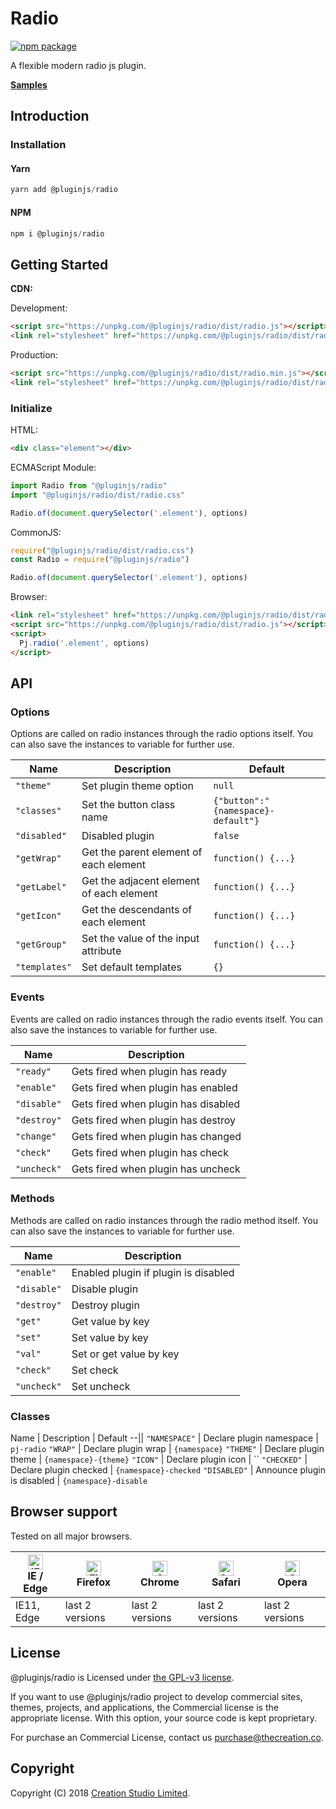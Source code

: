 # Radio

[![npm package](https://img.shields.io/npm/v/@pluginjs/radio.svg)](https://www.npmjs.com/package/@pluginjs/radio)

A flexible modern radio js plugin.

**[Samples](https://codesandbox.io/s/github/pluginjs/pluginjs/tree/master/modules/radio/samples)**

## Introduction

### Installation

#### Yarn

```javascript
yarn add @pluginjs/radio
```

#### NPM

```javascript
npm i @pluginjs/radio
```

## Getting Started

**CDN:**

Development:

```html
<script src="https://unpkg.com/@pluginjs/radio/dist/radio.js"></script>
<link rel="stylesheet" href="https://unpkg.com/@pluginjs/radio/dist/radio.css">
```

Production:

```html
<script src="https://unpkg.com/@pluginjs/radio/dist/radio.min.js"></script>
<link rel="stylesheet" href="https://unpkg.com/@pluginjs/radio/dist/radio.min.css">
```

### Initialize

HTML:

```html
<div class="element"></div>
```

ECMAScript Module:

```javascript
import Radio from "@pluginjs/radio"
import "@pluginjs/radio/dist/radio.css"

Radio.of(document.querySelector('.element'), options)
```

CommonJS:

```javascript
require("@pluginjs/radio/dist/radio.css")
const Radio = require("@pluginjs/radio")

Radio.of(document.querySelector('.element'), options)
```

Browser:

```html
<link rel="stylesheet" href="https://unpkg.com/@pluginjs/radio/dist/radio.css">
<script src="https://unpkg.com/@pluginjs/radio/dist/radio.js"></script>
<script>
  Pj.radio('.element', options)
</script>
```

## API

### Options

Options are called on radio instances through the radio options itself.
You can also save the instances to variable for further use.

Name | Description | Default
--|--|--
`"theme"` | Set plugin theme option | `null`
`"classes"` | Set the button class name  | `{"button":"{namespace}-default"}`
`"disabled"` | Disabled plugin | `false`
`"getWrap"` | Get the parent element of each element | `function() {...}`
`"getLabel"` | Get the adjacent element of each element | `function() {...}`
`"getIcon"` | Get the descendants of each element | `function() {...}`
`"getGroup"` | Set the value of the input attribute | `function() {...}`
`"templates"` | Set default templates | `{}`

### Events

Events are called on radio instances through the radio events itself.
You can also save the instances to variable for further use.

Name | Description
--|--
`"ready"` | Gets fired when plugin has ready
`"enable"` | Gets fired when plugin has enabled
`"disable"` | Gets fired when plugin has disabled
`"destroy"` | Gets fired when plugin has destroy
`"change"` | Gets fired when plugin has changed
`"check"` | Gets fired when plugin has check
`"uncheck"` | Gets fired when plugin has uncheck

### Methods

Methods are called on radio instances through the radio method itself.
You can also save the instances to variable for further use.

Name | Description
--|--
`"enable"` | Enabled plugin if plugin is disabled
`"disable"` | Disable plugin
`"destroy"` | Destroy plugin
`"get"` | Get value by key
`"set"` | Set value by key
`"val"` | Set or get value by key
`"check"` | Set check
`"uncheck"` | Set uncheck

### Classes

Name | Description | Default
--||
`"NAMESPACE"` | Declare plugin namespace | `pj-radio`
`"WRAP"` | Declare plugin wrap | `{namespace}`
`"THEME"` | Declare plugin theme | `{namespace}-{theme}`
`"ICON"` | Declare plugin icon | ``
`"CHECKED"` | Declare plugin checked | `{namespace}-checked`
`"DISABLED"` | Announce plugin is disabled | `{namespace}-disable`

## Browser support

Tested on all major browsers.

| [<img src="https://raw.githubusercontent.com/alrra/browser-logos/master/src/edge/edge_48x48.png" alt="IE / Edge" width="24px" height="24px" />](http://godban.github.io/browsers-support-badges/)</br>IE / Edge | [<img src="https://raw.githubusercontent.com/alrra/browser-logos/master/src/firefox/firefox_48x48.png" alt="Firefox" width="24px" height="24px" />](http://godban.github.io/browsers-support-badges/)</br>Firefox | [<img src="https://raw.githubusercontent.com/alrra/browser-logos/master/src/chrome/chrome_48x48.png" alt="Chrome" width="24px" height="24px" />](http://godban.github.io/browsers-support-badges/)</br>Chrome | [<img src="https://raw.githubusercontent.com/alrra/browser-logos/master/src/safari/safari_48x48.png" alt="Safari" width="24px" height="24px" />](http://godban.github.io/browsers-support-badges/)</br>Safari | [<img src="https://raw.githubusercontent.com/alrra/browser-logos/master/src/opera/opera_48x48.png" alt="Opera" width="24px" height="24px" />](http://godban.github.io/browsers-support-badges/)</br>Opera |
| --------- | --------- | --------- | --------- | --------- |
| IE11, Edge| last 2 versions| last 2 versions| last 2 versions| last 2 versions|

## License

@pluginjs/radio is Licensed under [the GPL-v3 license](LICENSE).

If you want to use @pluginjs/radio project to develop commercial sites, themes, projects, and applications, the Commercial license is the appropriate license. With this option, your source code is kept proprietary.

For purchase an Commercial License, contact us purchase@thecreation.co.

## Copyright

Copyright (C) 2018 [Creation Studio Limited](creationstudio.com).